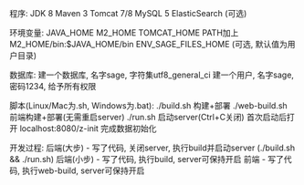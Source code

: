 程序:
JDK 8
Maven 3
Tomcat 7/8
MySQL 5
  ElasticSearch (可选)

环境变量:
JAVA_HOME
M2_HOME
TOMCAT_HOME
PATH加上M2_HOME/bin:$JAVA_HOME/bin
  ENV_SAGE_FILES_HOME (可选, 默认值为用户目录)

数据库:
建一个数据库, 名字sage, 字符集utf8_general_ci
建一个用户, 名字sage, 密码1234, 给予所有权限

脚本(Linux/Mac为.sh, Windows为.bat):
./build.sh 构建+部署
./web-build.sh 前端构建+部署(无需重启server)
./run.sh 启动server(Ctrl+C关闭)
首次启动后打开 localhost:8080/z-init 完成数据初始化

开发过程:
后端(大步) - 写了代码, 关闭server, 执行build并启动server (./build.sh && ./run.sh)
后端(小步) - 写了代码, 执行build, server可保持开启
前端 - 写了代码, 执行web-build, server可保持开启